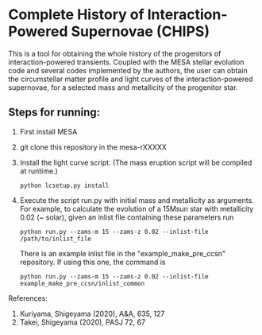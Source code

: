 # Complete History of Interaction-Powered Supernovae (CHIPS)

This is a tool for obtaining the whole history of the progenitors of
interaction-powered transients. Coupled with the MESA stellar evolution
code and several codes implemented by the authors, the user can obtain the
circumstellar matter profile and light curves of the interaction-powered
supernovae, for a selected mass and metallicity of the progenitor star.

## Steps for running:
1. First install MESA
2. git clone this repository in the mesa-rXXXXX
3. Install the light curve script. (The mass eruption script will be compiled at runtime.)

	`python lcsetup.py install`
4. Execute the script run.py with initial mass and metallicity as arguments. For example, to calculate the
evolution of a 15Msun star with metallicity 0.02 (~ solar), given an inlist file containing these parameters run

	`python run.py --zams-m 15 --zams-z 0.02 --inlist-file /path/to/inlist_file`

   There is an example inlist file in the "example_make_pre_ccsn" repository. If using this one, the command is

	`python run.py --zams-m 15 --zams-z 0.02 --inlist-file example_make_pre_ccsn/inlist_common`


References:
1. Kuriyama, Shigeyama (2020), A&A, 635, 127
2. Takei, Shigeyama (2020), PASJ 72, 67
